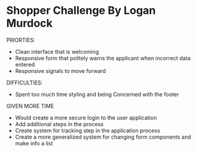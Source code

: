 
# Shopper Challenge By Logan Murdock

PRIORTIES:
- Clean interface that is welcoming
- Responsive form that politely warns the applicant when incorrect data entered
- Responsive signals to move forward

DIFFICULTIES:
- Spent too much time styling and being Concerned with the footer

GIVEN MORE TIME
- Would create a more secure login to the user application
- Add additional steps in the process
- Create system for tracking step in the application process
- Create a more generalized system for changing form components and make info a list